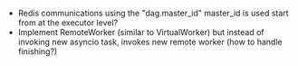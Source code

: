 - Redis communications using the "dag.master_id"
    master_id is used start from at the executor level?
- Implement RemoteWorker (similar to VirtualWorker) but instead of invoking new asyncio task, invokes new remote worker (how to handle finishing?)
